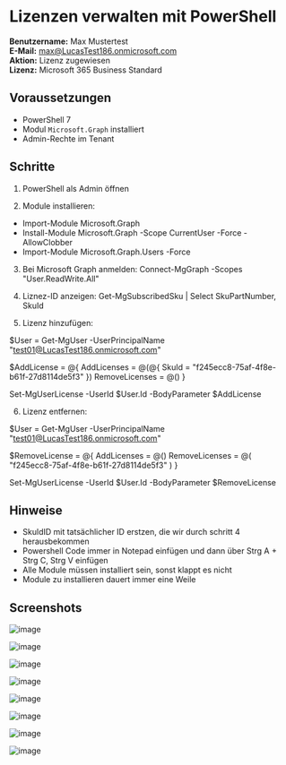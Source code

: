 # Lizenzen verwalten mit PowerShell

**Benutzername:** Max Mustertest  
**E-Mail:** max@LucasTest186.onmicrosoft.com  
**Aktion:** Lizenz zugewiesen  
**Lizenz:** Microsoft 365 Business Standard  


## Voraussetzungen

- PowerShell 7
- Modul `Microsoft.Graph` installiert
- Admin-Rechte im Tenant

## Schritte

1. PowerShell als Admin öffnen

2. Module installieren:
  - Import-Module Microsoft.Graph
  - Install-Module Microsoft.Graph -Scope CurrentUser -Force -AllowClobber
  - Import-Module Microsoft.Graph.Users -Force


3. Bei Microsoft Graph anmelden:
Connect-MgGraph -Scopes "User.ReadWrite.All"

4. Liznez-ID anzeigen:
Get-MgSubscribedSku | Select SkuPartNumber, SkuId

5. Lizenz hinzufügen:

$User = Get-MgUser -UserPrincipalName "test01@LucasTest186.onmicrosoft.com"

   $AddLicense = @{
       AddLicenses = @(@{
           SkuId = "f245ecc8-75af-4f8e-b61f-27d8114de5f3"
       })
       RemoveLicenses = @()
   }

   Set-MgUserLicense -UserId $User.Id -BodyParameter $AddLicense

6. Lizenz entfernen:

$User = Get-MgUser -UserPrincipalName "test01@LucasTest186.onmicrosoft.com"

$RemoveLicense = @{
    AddLicenses = @()
    RemoveLicenses = @(
        "f245ecc8-75af-4f8e-b61f-27d8114de5f3"
    )
}

Set-MgUserLicense -UserId $User.Id -BodyParameter $RemoveLicense

## Hinweise
- SkuldID mit tatsächlicher ID erstzen, die wir durch schritt 4 herausbekommen
- Powershell Code immer in Notepad einfügen und dann über Strg A + Strg C, Strg V einfügen
- Alle Module müssen installiert sein, sonst klappt es nicht
- Module zu installieren dauert immer eine Weile

## Screenshots

![image](https://github.com/user-attachments/assets/c6b3e306-25c6-4774-9e97-4480b1041493)

![image](https://github.com/user-attachments/assets/3026e14b-64fc-4aa9-b19d-f7a796377ffa)

![image](https://github.com/user-attachments/assets/7c93e7d7-fbb4-4464-85c7-cd9deba6595f)

![image](https://github.com/user-attachments/assets/ff2d1a28-7790-4078-bf66-abeed272647c)

![image](https://github.com/user-attachments/assets/14429c0f-b74f-4293-a29c-62b5e0bc94ef)

![image](https://github.com/user-attachments/assets/d8ab5c03-00d5-4dfd-82b6-b176e663359f)

![image](https://github.com/user-attachments/assets/d65f7a40-d318-4d25-9650-d1e20d55b84f)

![image](https://github.com/user-attachments/assets/c46e4a32-d390-478a-a3cb-2fac590b0f06)






